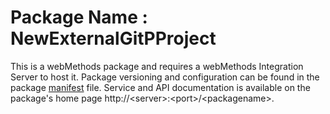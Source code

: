# Package Name : NewExternalGitPProject
This is a webMethods package and requires a webMethods Integration Server to host it. Package versioning and configuration can be found in the package [manifest](./NewExternalGitPProject/manifest.v3) file. Service and API documentation is available on the package's home page http://&lt;server&gt;:&lt;port&gt;/&lt;packagename>.